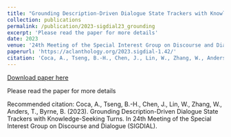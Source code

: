 ```yaml
---
title: "Grounding Description-Driven Dialogue State Trackers with Knowledge-Seeking Turns"
collection: publications
permalink: /publication/2023-sigdial23_grounding
excerpt: 'Please read the paper for more details'
date: 2023
venue: '24th Meeting of the Special Interest Group on Discourse and Dialogue (SIGDIAL)'
paperurl: 'https://aclanthology.org/2023.sigdial-1.42/'
citation: 'Coca, A., Tseng, B.-H., Chen, J., Lin, W., Zhang, W., Anders, T., Byrne, B. (2023). Grounding Description-Driven Dialogue State Trackers with Knowledge-Seeking Turns. In 24th Meeting of the Special Interest Group on Discourse and Dialogue (SIGDIAL).'
---
```


<a href='https://aclanthology.org/2023.sigdial-1.42/'>Download paper here</a>

Please read the paper for more details

Recommended citation: Coca, A., Tseng, B.-H., Chen, J., Lin, W., Zhang, W., Anders, T., Byrne, B. (2023). Grounding Description-Driven Dialogue State Trackers with Knowledge-Seeking Turns. In 24th Meeting of the Special Interest Group on Discourse and Dialogue (SIGDIAL).